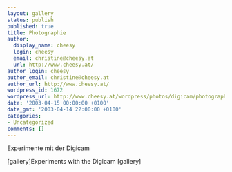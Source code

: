 ```yaml
---
layout: gallery
status: publish
published: true
title: Photographie
author:
  display_name: cheesy
  login: cheesy
  email: christine@cheesy.at
  url: http://www.cheesy.at/
author_login: cheesy
author_email: christine@cheesy.at
author_url: http://www.cheesy.at/
wordpress_id: 1672
wordpress_url: http://www.cheesy.at/wordpress/photos/digicam/photographie/
date: '2003-04-15 00:00:00 +0100'
date_gmt: '2003-04-14 22:00:00 +0100'
categories:
- Uncategorized
comments: []
---
```

<!--:de-->Experimente mit der Digicam
[gallery]<!--:--><!--:en-->Experiments with the Digicam
[gallery]<!--:-->
